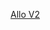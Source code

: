 [Allo V2](https://builder.gitcoin.co/#/chains/42161/registry/0x/projects/0xa50bdcd050645ccc6a8c53851472c4a4706a7129d82ac2d813a55d9b28f1a484)